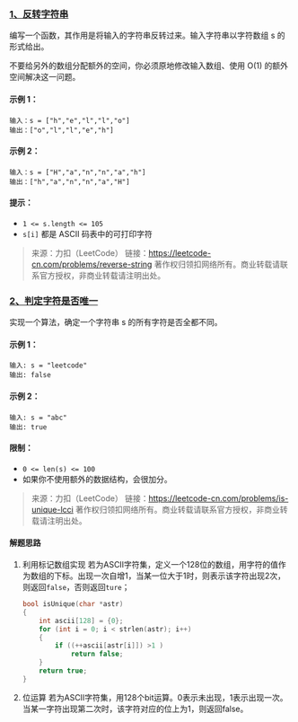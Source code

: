### [1、反转字符串](https://leetcode-cn.com/problems/reverse-string/)

编写一个函数，其作用是将输入的字符串反转过来。输入字符串以字符数组 s 的形式给出。

不要给另外的数组分配额外的空间，你必须原地修改输入数组、使用 O(1) 的额外空间解决这一问题。

#### 示例 1：

```
输入：s = ["h","e","l","l","o"]
输出：["o","l","l","e","h"]
```

#### 示例 2：

```
输入：s = ["H","a","n","n","a","h"]
输出：["h","a","n","n","a","H"]
```

#### 提示：

- `1 <= s.length <= 105`
- `s[i]` 都是 ASCII 码表中的可打印字符

> 来源：力扣（LeetCode）
> 链接：https://leetcode-cn.com/problems/reverse-string
> 著作权归领扣网络所有。商业转载请联系官方授权，非商业转载请注明出处。

### [2、判定字符是否唯一](https://leetcode-cn.com/problems/is-unique-lcci/)

实现一个算法，确定一个字符串 s 的所有字符是否全都不同。

#### 示例 1：

```
输入: s = "leetcode"
输出: false 
```

#### 示例 2：

```
输入: s = "abc"
输出: true
```

#### 限制：

- `0 <= len(s) <= 100`
- 如果你不使用额外的数据结构，会很加分。

> 来源：力扣（LeetCode）
> 链接：https://leetcode-cn.com/problems/is-unique-lcci
> 著作权归领扣网络所有。商业转载请联系官方授权，非商业转载请注明出处。

#### 解题思路

1. 利用标记数组实现
   若为ASCII字符集，定义一个128位的数组，用字符的值作为数组的下标。出现一次自增1，当某一位大于1时，则表示该字符出现2次，则返回`false`，否则返回`ture`；

   ```c
   bool isUnique(char *astr)
   {
       int ascii[128] = {0};
       for (int i = 0; i < strlen(astr); i++)
       {
           if ((++ascii[astr[i]]) >1 )
               return false;
       }
       return true;
   }
   ```

2. 位运算
   若为ASCII字符集，用128个bit运算。0表示未出现，1表示出现一次。当某一字符出现第二次时，该字符对应的位上为1，则返回false。
